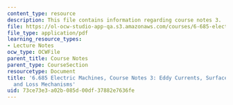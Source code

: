 ```yaml
---
content_type: resource
description: This file contains information regarding course notes 3.
file: https://ol-ocw-studio-app-qa.s3.amazonaws.com/courses/6-685-electric-machines-fall-2013/73ce73e3a02b085d00df37882e7636fe_MIT6_685F13_chapter3.pdf
file_type: application/pdf
learning_resource_types:
- Lecture Notes
ocw_type: OCWFile
parent_title: Course Notes
parent_type: CourseSection
resourcetype: Document
title: '6.685 Electric Machines, Course Notes 3: Eddy Currents, Surface Impedances
  and Loss Mechanisms'
uid: 73ce73e3-a02b-085d-00df-37882e7636fe
---
```

